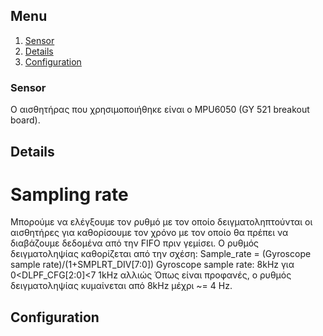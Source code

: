 
## Menu
1. [Sensor](#sensor)
  1. [Details](#details)
  2. [Configuration](#configuration)

### Sensor
 
Ο αισθητήρας που χρησιμοποιήθηκε είναι ο MPU6050 (GY 521 breakout board).

## Details

   # Sampling rate
   Μπορούμε να ελέγξουμε τον ρυθμό με τον οποίο δειγματοληπτούνται οι αισθητήρες για καθορίσουμε τον χρόνο με τον οποίο θα πρέπει να διαβάζουμε δεδομένα από την FIFO πριν γεμίσει.
   Ο ρυθμός δειγματοληψίας καθορίζεται από την σχέση:
      Sample_rate = (Gyroscope sample rate)/(1+SMPLRT_DIV[7:0])
   Gyroscope sample rate: 8kHz για 0<DLPF_CFG[2:0]<7
                          1kHz αλλιώς
   Όπως είναι προφανές, ο ρυθμός δειγματοληψίας κυμαίνεται από 8kHz μέχρι ~= 4 Hz. 
   

## Configuration
